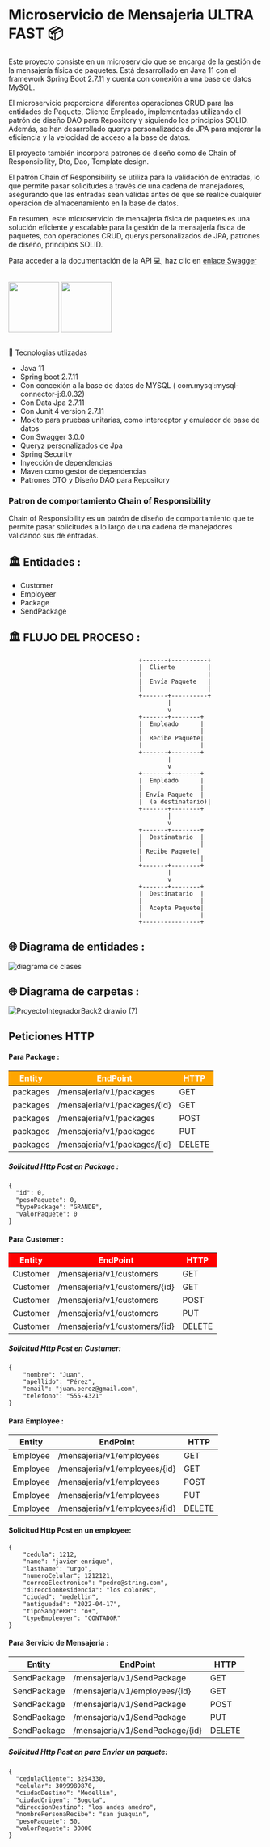 
# Microservicio de Mensajeria ULTRA FAST 📦


Este proyecto consiste en un microservicio que se encarga de la gestión de la mensajería física de paquetes. Está desarrollado en Java 11 con el framework Spring Boot 2.7.11 y cuenta con conexión a una base de datos MySQL.

El microservicio proporciona diferentes operaciones CRUD para las entidades de Paquete, Cliente  Empleado, implementadas utilizando el patrón de diseño DAO para Repository y siguiendo los principios SOLID. Además, se han desarrollado querys personalizados de JPA para mejorar la eficiencia y la velocidad de acceso a la base de datos.

El proyecto también incorpora patrones de diseño como de  Chain of Responsibility, Dto, Dao, Template design.

El patrón Chain of Responsibility se utiliza para la validación de entradas, lo que permite pasar solicitudes a través de una cadena de manejadores, asegurando que las entradas sean válidas antes de que se realice cualquier operación de almacenamiento en la base de datos.

En resumen, este microservicio de mensajería física de paquetes es una solución eficiente y escalable para la gestión de la mensajería física de paquetes, con operaciones CRUD, querys personalizados de JPA, patrones de diseño, principios SOLID.


Para acceder a la documentación de la API 💻, haz clic en  [enlace Swagger](https://microserviciomensajeriafisica-production.up.railway.app/swagger-ui/index.html#/)

<div style="display:flex">

<img src="https://user-images.githubusercontent.com/50783391/232255841-ca02df30-398c-4b98-b9eb-098f2adc092c.png" 
width="100">
<img src="https://user-images.githubusercontent.com/50783391/236566733-2c54ccfd-7a19-4be0-840e-c8d177ce1015.png"
width="100">




</div >


👷 Tecnologias utlizadas

* Java 11
* Spring boot 2.7.11
* Con concexión a la base de datos de MYSQL ( com.mysql:mysql-connector-j:8.0.32)
* Con Data Jpa 2.7.11
* Con Junit 4 version 2.7.11
* Mokito para pruebas unitarias, como interceptor y emulador de base de datos
* Con Swagger 3.0.0
* Queryz personalizados de Jpa
* Spring Security
* Inyección de dependencias
* Maven como gestor de dependencias
* Patrones DTO y Diseño DAO para Repository

### Patron de comportamiento Chain of Responsibility

Chain of Responsibility es un patrón de diseño de comportamiento que te permite pasar solicitudes a lo largo de una cadena de manejadores
validando sus de entradas.

##
## 🏛 Entidades :

- Customer
- Employeer
- Package
- SendPackage



##
## 🏛 FLUJO DEL PROCESO :

                                        +-------+----------+
                                        |  Cliente         |
                                        |                  |
                                        |  Envía Paquete   |
                                        |                  |
                                        +-------+----------+
                                                |
                                                v
                                        +-------+--------+
                                        |  Empleado      |
                                        |                |
                                        |  Recibe Paquete|
                                        |                |
                                        +-------+--------+
                                                |
                                                v
                                        +-------+--------+
                                        |  Empleado      |
                                        |                |
                                        | Envía Paquete  |
                                        |  (a destinatario)|
                                        +-------+--------+
                                                |
                                                v
                                        +-------+--------+
                                        |  Destinatario  |
                                        |                |
                                        | Recibe Paquete|
                                        |                |
                                        +-------+--------+
                                                |
                                                v
                                        +-------+--------+
                                        |  Destinatario  |
                                        |                |
                                        |  Acepta Paquete|
                                        |                |
                                        +----------------+


##
## 🌐 Diagrama de entidades :

![diagrama de clases](https://user-images.githubusercontent.com/50783391/233198946-f2bd91f6-eb1c-4634-ab08-8bd649f5ed55.png)

##
## 🌐 Diagrama de carpetas  :

![ProyectoIntegradorBack2 drawio (7)](https://user-images.githubusercontent.com/50783391/233716114-ae4d0bfe-d05a-49af-b9f8-6711bfc7d071.png)

##
## Peticiones HTTP

#### Para Package :


<table>
  <thead>
    <tr style="background-color:#FFA500;color:#FFFFFF;">
      <th>Entity</th>
      <th>EndPoint</th>
      <th>HTTP</th>
    </tr>
  </thead>
  <tbody>
    <tr>
     <td>packages</td>
      <td>/mensajeria/v1/packages</td>
      <td>GET</td>
    </tr>
    <tr>
      <td>packages</td>
      <td>/mensajeria/v1/packages/{id}</td>
      <td>GET</td>
    </tr>
    <tr>
         <td>packages</td>
      <td>/mensajeria/v1/packages</td>
      <td>POST</td>
    </tr>
    <tr>
      <td>packages</td>
      <td>/mensajeria/v1/packages</td>
      <td>PUT</td>
    </tr>
    <tr>
           <td>packages</td>
      <td>/mensajeria/v1/packages/{id}</td>
      <td>DELETE</td>
    </tr>
  </tbody>
</table>

##### Solicitud Http Post en Package : 

	{
	  "id": 0,
	  "pesoPaquete": 0,
	  "typePackage": "GRANDE",
	  "valorPaquete": 0
	}



#### Para Customer :


<table>
  <thead style="background-color: red; color: white;">
    <tr>
      <th>Entity</th>
      <th>EndPoint</th>
      <th>HTTP</th>
    </tr>
  </thead>
  <tbody>
    <tr>
      <td>Customer</td>
      <td>/mensajeria/v1/customers</td>
      <td>GET</td>
    </tr>
    <tr>
      <td>Customer</td>
      <td>/mensajeria/v1/customers/{id}</td>
      <td>GET</td>
    </tr>
    <tr>
      <td>Customer</td>
      <td>/mensajeria/v1/customers</td>
      <td>POST</td>
    </tr>
    <tr>
      <td>Customer</td>
      <td>/mensajeria/v1/customers</td>
      <td>PUT</td>
    </tr>
    <tr>
      <td>Customer</td>
      <td>/mensajeria/v1/customers/{id}</td>
      <td>DELETE</td>
    </tr>
  </tbody>
</table>



##### Solicitud Http Post en Custumer: 


	{
		"nombre": "Juan",
		"apellido": "Pérez",
		"email": "juan.perez@gmail.com",
		"telefono": "555-4321"
	}

#### Para Employee :

| Entity   | EndPoint                         | HTTP  |
| -------- | ------------------------------- | ----- |
| Employee | /mensajeria/v1/employees         | GET   |
| Employee | /mensajeria/v1/employees/{id}    | GET   |
| Employee | /mensajeria/v1/employees         | POST  |
| Employee | /mensajeria/v1/employees         | PUT   |
| Employee | /mensajeria/v1/employees/{id}    | DELETE|



#### Solicitud Http Post en un employee:


	{
		"cedula": 1212,
		"name": "javier enrique",
		"lastName": "urgo",
		"numeroCelular": 1212121,
		"correoElectronico": "pedro@string.com",
		"direccionResidencia": "los colores",
		"ciudad": "medellin",
		"antiguedad": "2022-04-17",
		"tipoSangreRH": "o+",
		"typeEmpleoyer": "CONTADOR"
	}

#### Para Servicio de Mensajeria :

| Entity   | EndPoint                         | HTTP  |
| -------- | ------------------------------- | ----- |
| SendPackage | /mensajeria/v1/SendPackage         | GET   |
| SendPackage | /mensajeria/v1/employees/{id}    | GET   |
| SendPackage | /mensajeria/v1/SendPackage         | POST  |
| SendPackage | /mensajeria/v1/SendPackage         | PUT   |
| SendPackage | /mensajeria/v1/SendPackage/{id}    | DELETE|


#####  Solicitud Http Post en para Enviar un paquete:


	{
	  "cedulaCliente": 3254330,
	  "celular": 3099989870,
	  "ciudadDestino": "Medellin",
	  "ciudadOrigen": "Bogota",
	  "direccionDestino": "los andes amedro",
	  "nombrePersonaRecibe": "san juaquin",
	  "pesoPaquete": 50,
	  "valorPaquete": 30000
	}
